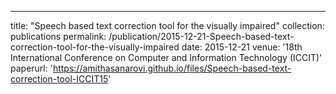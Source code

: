 ---
title: "Speech based text correction tool for the visually impaired"
collection: publications
permalink: /publication/2015-12-21-Speech-based-text-correction-tool-for-the-visually-impaired
date: 2015-12-21
venue: '18th International Conference on Computer and Information Technology (ICCIT)'
paperurl: 'https://amithasanarovi.github.io/files/Speech-based-text-correction-tool-ICCIT15'

